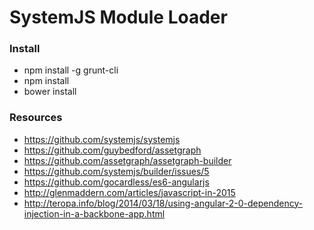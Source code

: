 # SystemJS Module Loader

### Install

- npm install -g grunt-cli
- npm install
- bower install


### Resources

- https://github.com/systemjs/systemjs
- https://github.com/guybedford/assetgraph
- https://github.com/assetgraph/assetgraph-builder
- https://github.com/systemjs/builder/issues/5
- https://github.com/gocardless/es6-angularjs
- http://glenmaddern.com/articles/javascript-in-2015
- http://teropa.info/blog/2014/03/18/using-angular-2-0-dependency-injection-in-a-backbone-app.html